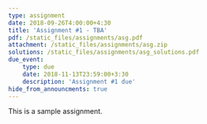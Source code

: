 ```yaml
---
type: assignment
date: 2018-09-26T4:00:00+4:30
title: 'Assignment #1 - TBA'
pdf: /static_files/assignments/asg.pdf
attachment: /static_files/assignments/asg.zip
solutions: /static_files/assignments/asg_solutions.pdf
due_event:
    type: due
    date: 2018-11-13T23:59:00+3:30
    description: 'Assignment #1 due'
hide_from_announcments: true
---
```

This is a sample assignment.
